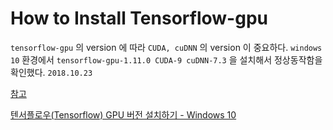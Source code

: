 # How to Install Tensorflow-gpu

`tensorflow-gpu` 의 version 에 따라 `CUDA, cuDNN` 의 version 이 중요하다.
`windows 10` 환경에서 `tensorflow-gpu-1.11.0 CUDA-9 cuDNN-7.3` 을 설치해서
정상동작함을 확인했다. `2018.10.23`

[참고](https://github.com/tensorflow/tensorflow/issues/22594)

[텐서플로우(Tensorflow) GPU 버전 설치하기 - Windows 10](https://devyurim.github.io/python/tensorflow/2018/04/30/tensorflow-1.html)